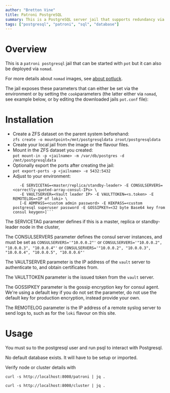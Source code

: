 ```yaml
---
author: "Bretton Vine"
title: Patroni PostgreSQL
summary: This is a PostgreSQL server jail that supports redundancy via Patroni.
tags: ["postgresql", "patroni", "sql", "database"]
---
```


# Overview

This is a ```patroni postgresql``` jail that can be started with ```pot``` but it can also be deployed via ```nomad```.

For more details about ```nomad``` images, see [about potluck](https://potluck.honeyguide.net/micro/about-potluck/).

The jail exposes these parameters that can either be set via the environment or by setting the ```cook```parameters (the latter either via ```nomad```, see example below, or by editing the downloaded jails ```pot.conf``` file):

# Installation
* Create a ZFS dataset on the parent system beforehand:    
  ```zfs create -o mountpoint=/mnt/postgresqldata zroot/postgresqldata```
* Create your local jail from the image or the flavour files. 
* Mount in the ZFS dataset you created:    
  ```pot mount-in -p <jailname> -m /var/db/postgres -d /mnt/postgresqldata```
* Optionally export the ports after creating the jail:     
  ```pot export-ports -p <jailname> -e 5432:5432```    
* Adjust to your environment:    
  ```sudo pot set-env -p <jailname> -E DATACENTER=<datacentername> -E NODENAME=<nodename> -E IP=<IP address of this node> \
     -E SERVICETAG=<master/replica/standby-leader> -E CONSULSERVERS=<correctly-quoted-array-consul-IPs> \
     -E VAULTSERVER=<Vault leader IP> -E VAULTTOKEN=<s.token> -E REMOTELOG=<IP of loki> \
     [-E ADMPASS=<custom admin password> -E KEKPASS=<custom postgresql superuser password -E GOSSIPKEY=<32 byte Base64 key from consul keygen>]```

The SERVICETAG parameter defines if this is a master, replica or standby-leader node in the cluster,

The CONSULSERVERS parameter defines the consul server instances, and must be set as ```CONSULSERVERS='"10.0.0.2"'``` or ```CONSULSERVERS='"10.0.0.2", "10.0.0.3", "10.0.0.4"'``` or ```CONSULSERVERS='"10.0.0.2", "10.0.0.3", "10.0.0.4", "10.0.0.5", "10.0.0.6"'```

The VAULTSERVER parameter is the IP address of the ```vault``` server to authenticate to, and obtain certificates from.

The VAULTTOKEN parameter is the issued token from the ```vault``` server.

The GOSSIPKEY parameter is the gossip encryption key for consul agent. We're using a default key if you do not set the parameter, do not use the default key for production encryption, instead provide your own.

The REMOTELOG parameter is the IP address of a remote syslog server to send logs to, such as for the ```loki``` flavour on this site.

# Usage

You must su to the postgresql user and run psql to interact with Postgresql. 

No default database exists. It will have to be setup or imported.

Verify node or cluster details with

```
curl -s http://localhost:8008/patroni | jq .

curl -s http://localhost:8008/cluster | jq .
```